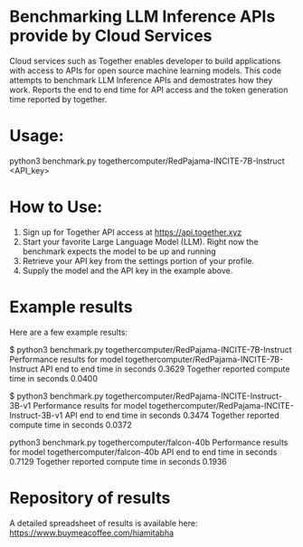 # Benchmarking LLM Inference APIs provide by Cloud Services
Cloud services such as Together enables developer to build applications with access to APIs for open source machine learning models.
This code attempts to benchmark LLM Inference APIs and demostrates how they work.
Reports the end to end time for API access and the token generation time reported by together.

# Usage:
python3 benchmark.py togethercomputer/RedPajama-INCITE-7B-Instruct <API_key>

# How to Use:
1. Sign up for Together API access at https://api.together.xyz
2. Start your favorite Large Language Model (LLM). Right now the benchmark expects the model to be up and running
3. Retrieve your API key from the settings portion of your profile.
4. Supply the model and the API key in the example above.

# Example results
Here are a few example results:

$ python3 benchmark.py togethercomputer/RedPajama-INCITE-7B-Instruct <api key>
Performance results for model togethercomputer/RedPajama-INCITE-7B-Instruct
API end to end time in seconds 0.3629
Together reported compute time in seconds 0.0400

$ python3 benchmark.py togethercomputer/RedPajama-INCITE-Instruct-3B-v1 <api key>
Performance results for model togethercomputer/RedPajama-INCITE-Instruct-3B-v1
API end to end time in seconds 0.3474
Together reported compute time in seconds 0.0372

python3 benchmark.py togethercomputer/falcon-40b <api key> 
Performance results for model togethercomputer/falcon-40b
API end to end time in seconds 0.7129
Together reported compute time in seconds 0.1936

# Repository of results
A detailed spreadsheet of results is available here: https://www.buymeacoffee.com/hiamitabha

